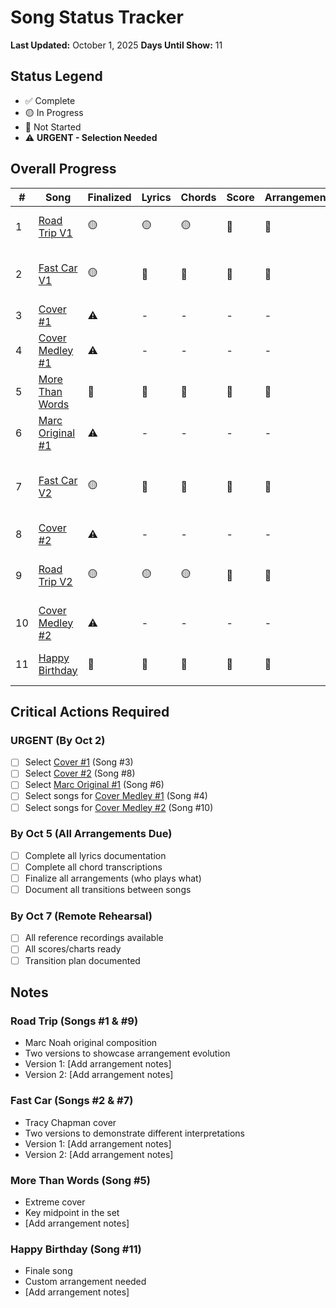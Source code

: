 # Song Status Tracker

**Last Updated:** October 1, 2025
**Days Until Show:** 11

## Status Legend
- ✅ Complete
- 🟡 In Progress
- 🔴 Not Started
- ⚠️ **URGENT - Selection Needed**

## Overall Progress

| # | Song | Finalized | Lyrics | Chords | Score | Arrangement | Recording | Transitions | Notes |
|---|------|-----------|--------|--------|-------|-------------|-----------|-------------|-------|
| 1 | [Road Trip V1](./songs/01-road-trip-v1/) | 🟡 | 🟡 | 🟡 | 🔴 | 🔴 | 🔴 | 🔴 | Marc Noah original - first version |
| 2 | [Fast Car V1](./songs/02-fast-car-v1/) | 🟡 | 🔴 | 🔴 | 🔴 | 🔴 | 🔴 | 🔴 | Tracy Chapman cover - first version |
| 3 | [Cover #1](./songs/03-cover-1-TBD/) | ⚠️ | - | - | - | - | - | - | **NEEDS SELECTION** |
| 4 | [Cover Medley #1](./songs/04-cover-medley-1/) | ⚠️ | - | - | - | - | - | - | **NEEDS SONG SELECTION** |
| 5 | [More Than Words](./songs/05-more-than-words/) | 🔴 | 🔴 | 🔴 | 🔴 | 🔴 | 🔴 | 🔴 | Extreme cover |
| 6 | [Marc Original #1](./songs/06-marc-original-1-TBD/) | ⚠️ | - | - | - | - | - | - | **NEEDS SELECTION** |
| 7 | [Fast Car V2](./songs/07-fast-car-v2/) | 🟡 | 🔴 | 🔴 | 🔴 | 🔴 | 🔴 | 🔴 | Tracy Chapman cover - second version |
| 8 | [Cover #2](./songs/08-cover-2-TBD/) | ⚠️ | - | - | - | - | - | - | **NEEDS SELECTION** |
| 9 | [Road Trip V2](./songs/09-road-trip-v2/) | 🟡 | 🟡 | 🟡 | 🔴 | 🔴 | 🔴 | 🔴 | Marc Noah original - second version |
| 10 | [Cover Medley #2](./songs/10-cover-medley-2/) | ⚠️ | - | - | - | - | - | - | **NEEDS SONG SELECTION** |
| 11 | [Happy Birthday](./songs/11-happy-birthday/) | 🔴 | 🔴 | 🔴 | 🔴 | 🔴 | 🔴 | 🔴 | Traditional - custom arrangement |

## Critical Actions Required

### URGENT (By Oct 2)
- [ ] Select [Cover #1](./songs/03-cover-1-TBD/) (Song #3)
- [ ] Select [Cover #2](./songs/08-cover-2-TBD/) (Song #8)
- [ ] Select [Marc Original #1](./songs/06-marc-original-1-TBD/) (Song #6)
- [ ] Select songs for [Cover Medley #1](./songs/04-cover-medley-1/) (Song #4)
- [ ] Select songs for [Cover Medley #2](./songs/10-cover-medley-2/) (Song #10)

### By Oct 5 (All Arrangements Due)
- [ ] Complete all lyrics documentation
- [ ] Complete all chord transcriptions
- [ ] Finalize all arrangements (who plays what)
- [ ] Document all transitions between songs

### By Oct 7 (Remote Rehearsal)
- [ ] All reference recordings available
- [ ] All scores/charts ready
- [ ] Transition plan documented

## Notes

### Road Trip (Songs #1 & #9)
- Marc Noah original composition
- Two versions to showcase arrangement evolution
- Version 1: [Add arrangement notes]
- Version 2: [Add arrangement notes]

### Fast Car (Songs #2 & #7)
- Tracy Chapman cover
- Two versions to demonstrate different interpretations
- Version 1: [Add arrangement notes]
- Version 2: [Add arrangement notes]

### More Than Words (Song #5)
- Extreme cover
- Key midpoint in the set
- [Add arrangement notes]

### Happy Birthday (Song #11)
- Finale song
- Custom arrangement needed
- [Add arrangement notes]
